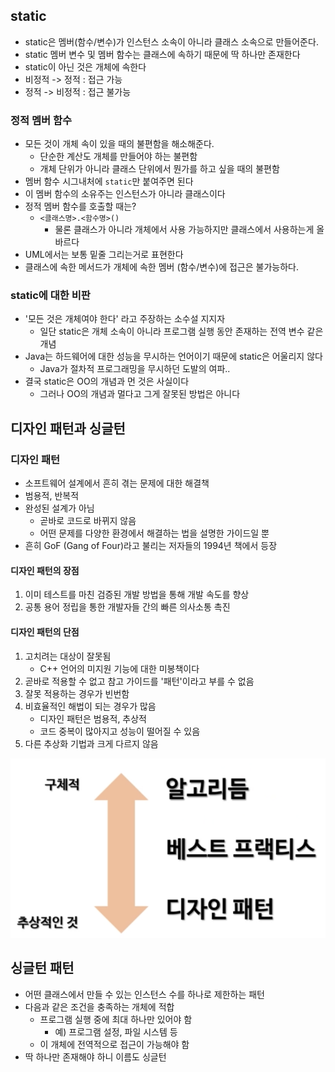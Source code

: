 ## static

- static은 멤버(함수/변수)가 인스턴스 소속이 아니라 클래스 소속으로 만들어준다.
- static 멤버 변수 및 멤버 함수는 클래스에 속하기 때문에 딱 하나만 존재한다
- static이 아닌 것은 개체에 속한다
- 비정적 -> 정적 : 접근 가능
- 정적 -> 비정적 : 접근 불가능

### 정적 멤버 함수

- 모든 것이 개체 속이 있을 때의 불편함을 해소해준다.
  - 단순한 계산도 개체를 만들어야 하는 불편함
  - 개체 단위가 아니라 클래스 단위에서 뭔가를 하고 싶을 때의 불편함
- 멤버 함수 시그내처에 `static`만 붙여주면 된다
- 이 멤버 함수의 소유주는 인스턴스가 아니라 클래스이다
- 정적 멤버 함수를 호출할 때는?
  - `<클래스명>.<함수명>()`
    - 물론 클래스가 아니라 개체에서 사용 가능하지만 클래스에서 사용하는게 올바르다
- UML에서는 보통 밑줄 그리는거로 표현한다
- 클래스에 속한 메서드가 개체에 속한 멤버 (함수/변수)에 접근은 불가능하다.



### static에 대한 비판

- '모든 것은 개체여야 한다' 라고 주장하는 소수설 지지자
  - 일단 static은 개체 소속이 아니라 프로그램 실행 동안 존재하는 전역 변수 같은 개념
- Java는 하드웨어에 대한 성능을 무시하는 언어이기 때문에 static은 어울리지 않다
  - Java가 절차적 프로그래밍을 무시하던 도발의 여파..
- 결국 static은 OO의 개념과 먼 것은 사실이다
  - 그러나 OO의 개념과 멀다고 그게 잘못된 방법은 아니다



## 디자인 패턴과 싱글턴

### 디자인 패턴

- 소프트웨어 설계에서 흔히 겪는 문제에 대한 해결책
- 범용적, 반복적
- 완성된 설계가 아님
  - 곧바로 코드로 바뀌지 않음
  - 어떤 문제를 다양한 환경에서 해결하는 법을 설명한 가이드일 뿐
- 흔히 GoF (Gang of Four)라고 불리는 저자들의 1994년 책에서 등장

#### 디자인 패턴의 장점

1. 이미 테스트를 마친 검증된 개발 방법을 통해 개발 속도를 향상
2. 공통 용어 정립을 통한 개발자들 간의 빠른 의사소통 촉진

#### 디자인 패턴의 단점

1. 고치려는 대상이 잘못됨
   - C++ 언어의 미지원 기능에 대한 미봉책이다
2. 곧바로 적용할 수 없고 참고 가이드를 '패턴'이라고 부를 수 없음
3. 잘못 적용하는 경우가 빈번함
4. 비효율적인 해법이 되는 경우가 많음
   - 디자인 패턴은 범용적, 추상적
   - 코드 중복이 많아지고 성능이 떨어질 수 있음
5. 다른 추상화 기법과 크게 다르지 않음

![디자인패턴](./images/05_1.png)



## 싱글턴 패턴

- 어떤 클래스에서 만들 수 있는 인스턴스 수를 하나로 제한하는 패턴
- 다음과 같은 조건을 충족하는 개체에 적합
  - 프로그램 실행 중에 최대 하나만 있어야 함
    - 예) 프로그램 설정, 파일 시스템 등
  - 이 개체에 전역적으로 접근이 가능해야 함
- 딱 하나만 존재해야 하니 이름도 싱글턴